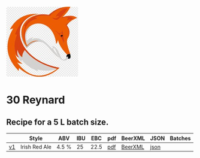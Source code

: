 ![logo](./30_Reynard.jpeg)

# 30 Reynard

## Recipe for a 5 L batch size.

|    | Style | ABV | IBU | EBC | pdf | BeerXML | JSON | Batches |
|----|-------|-----|-----|-----|-----|---------|------|---------|
| [v1](30_Reynard_recipe.md) | Irish Red Ale | 4.5 % | 25 | 22.5 | [pdf](./30_Reynard.pdf) | [BeerXML](./30_Reynard.xml) | [json](./30_Reynard.json) | |
